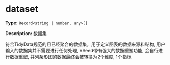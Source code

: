 # dataset

**Type:** `Record<string | number, any>[]`

**Description:**
数据集
  
  符合TidyData规范的且已经聚合的数据集，用于定义图表的数据来源和结构, 用户输入的数据集并不需要进行任何处理, VSeed带有强大的数据重塑功能, 会自行进行数据重塑, 并列条形图的数据最终会被转换为2个维度, 1个指标.

